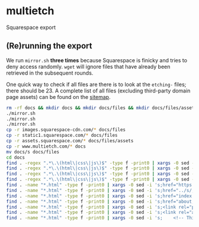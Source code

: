 # multietch

Squarespace export

## (Re)running the export

We run `mirror.sh` **three times** because Squarespace is finicky and tries to deny access randomly. `wget` will ignore files that have already been retrieved in the subsequent rounds.

One quick way to check if all files are there is to look at the `etching-` files; there should be 23. A complete list of all files (excluding third-party domain page assets) can be found on the [sitemap](https://www.multietch.com/sitemap.xml).

```sh
rm -rf docs && mkdir docs && mkdir docs/files && mkdir docs/files/assets
./mirror.sh
./mirror.sh
./mirror.sh
cp -r images.squarespace-cdn.com/* docs/files
cp -r static1.squarespace.com/* docs/files
cp -r assets.squarespace.com/* docs/files/assets
cp -r www.multietch.com/* docs
mv docs/s docs/files
cd docs
find . -regex ".*\.\(html\|css\|js\)$" -type f -print0 | xargs -0 sed -i 's;https://images.squarespace-cdn.com/content;/files/content;g'
find . -regex ".*\.\(html\|css\|js\)$" -type f -print0 | xargs -0 sed -i 's;https://assets.squarespace.com;/files/assets;g'
find . -regex ".*\.\(html\|css\|js\)$" -type f -print0 | xargs -0 sed -i 's;http://static1.squarespace.com;/files;g'
find . -regex ".*\.\(html\|css\|js\)$" -type f -print0 | xargs -0 sed -i 's;https://static1.squarespace.com;/files;g'
find . -name "*.html" -type f -print0 | xargs -0 sed -i 's;href="https://www.multietch.com;href="/;g'
find . -name "*.html" -type f -print0 | xargs -0 sed -i 's;href="../s/;href="/files/s/;g'
find . -name "*.html" -type f -print0 | xargs -0 sed -i 's;href="index.html;href="/;g'
find . -name "*.html" -type f -print0 | xargs -0 sed -i 's;href="about;href="/about;g'
find . -name "*.html" -type f -print0 | xargs -0 sed -i 's;<link rel="preconnect" href="../images.squarespace-cdn.com/index.html">;;g'
find . -name "*.html" -type f -print0 | xargs -0 sed -i 's;<link rel="alternate" type="application/rss+xml" title="RSS Feed" href="https://www.multietch.com/home?format=rss" />;;g'
find . -name "*.html" -type f -print0 | xargs -0 sed -i 's;    <!-- This is Squarespace. --><!-- toucan-pentagon-t83c -->;;g'
```
